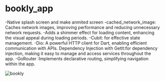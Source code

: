 # bookly_app
-Native splash screen and make anmited screen
-cached_network_image: Caches network images, improving performance and reducing unnecessary network requests.
-Adds a shimmer effect for loading content, enhancing the visual appeal during loading periods.
-Cubit: for effective state management.
-Dio: A powerful HTTP client for Dart, enabling efficient communication with APIs.
 Dependency Injection with GetIt:for dependency injection, making it easy to manage and access services throughout the app.
-GoRouter :Implements declarative routing, simplifying navigation within the app.



![bookly](https://github.com/mok7tar-22/bookly_app/assets/93128332/4418adea-09dc-46c2-a9c1-37485837f767)
